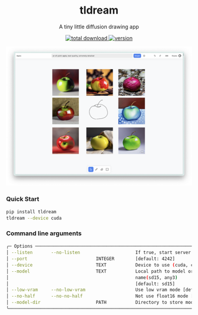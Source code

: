 <h1 align="center">tldream</h1>
<p align="center">A tiny little diffusion drawing app</p>

<p align="center">
  <a href="https://github.com/Sanster/tldream">
    <img alt="total download" src="https://pepy.tech/badge/tldream" />
  </a>
  <a href="https://pypi.org/project/tldream/">
    <img alt="version" src="https://img.shields.io/pypi/v/tldream" />
  </a>
</p>

![A screenshot of the tldream web app](https://github.com/Sanster/tldream-frontend/blob/tldream/assets/tldream.png)

### Quick Start

```bash
pip install tldream
tldream --device cuda
```

### Command line arguments

```bash
╭─ Options ────────────────────────────────────────────────────────────────────────────────────────────╮
│ --listen       --no-listen                     If true, start server at 0.0.0.0 [default: no-listen] │
│ --port                          INTEGER        [default: 4242]                                       │
│ --device                        TEXT           Device to use (cuda, cpu or mps) [default: cuda]      │
│ --model                         TEXT           Local path to model or model download link or model   │
│                                                name(sd15, any3)                                      │
│                                                [default: sd15]                                       │
│ --low-vram     --no-low-vram                   Use low vram mode [default: low-vram]                 │
│ --no-half      --no-no-half                    Not use float16 mode [default: no-no-half]            │
│ --model-dir                     PATH           Directory to store models [default: ./models]         │
╰──────────────────────────────────────────────────────────────────────────────────────────────────────╯
```
